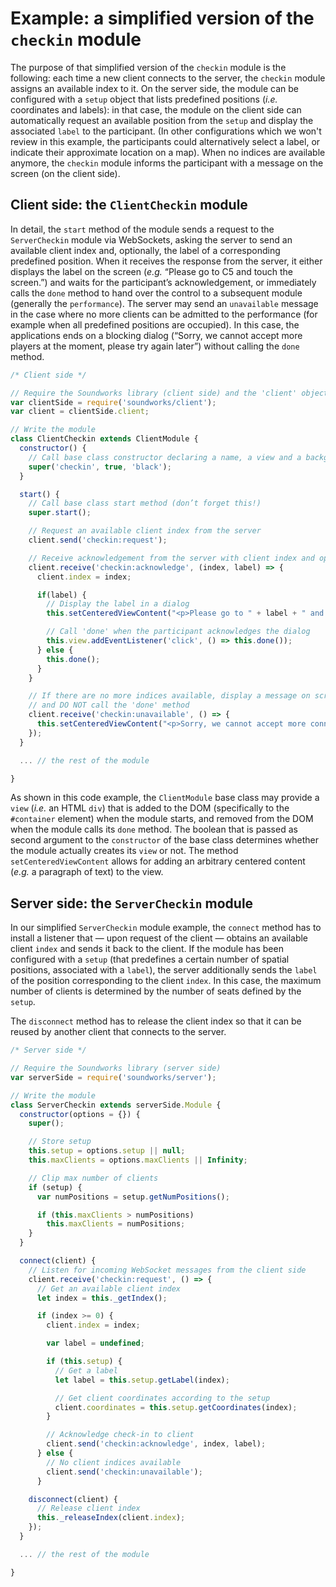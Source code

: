 # Example: a simplified version of the `checkin` module

The purpose of that simplified version of the `checkin` module is the following: each time a new client connects to the server, the `checkin` module assigns an available index to it. On the server side, the module can be configured with a `setup` object that lists predefined positions (*i.e.* coordinates and labels): in that case, the module on the client side can automatically request an available position from the `setup` and display the associated `label` to the participant. (In other configurations which we won't review in this example, the participants could alternatively select a label, or indicate their approximate location on a map). When no indices are available anymore, the `checkin` module informs the participant with a message on the screen (on the client side).

## Client side: the `ClientCheckin` module

In detail, the `start` method of the module sends a request to the `ServerCheckin` module via WebSockets, asking the server to send an available client index and, optionally, the label of a corresponding predefined position. When it receives the response from the server, it either displays the label on the screen (*e.g.* “Please go to C5 and touch the screen.”) and waits for the participant’s acknowledgement, or immediately calls the `done` method to hand over the control to a subsequent module (generally the `performance`). The server may send an `unavailable` message in the case where no more clients can be admitted to the performance (for example when all predefined positions are occupied). In this case, the applications ends on a blocking dialog (“Sorry, we cannot accept more players at the moment, please try again later”) without calling the `done` method.

```javascript
/* Client side */

// Require the Soundworks library (client side) and the 'client' object
var clientSide = require('soundworks/client');
var client = clientSide.client;

// Write the module
class ClientCheckin extends ClientModule {
  constructor() {
    // Call base class constructor declaring a name, a view and a background color
    super('checkin', true, 'black');
  }

  start() {
    // Call base class start method (don’t forget this!)
    super.start();

    // Request an available client index from the server
    client.send('checkin:request');

    // Receive acknowledgement from the server with client index and optional label
    client.receive('checkin:acknowledge', (index, label) => {
      client.index = index;

      if(label) {
        // Display the label in a dialog
        this.setCenteredViewContent("<p>Please go to " + label + " and touch the screen.<p>");

        // Call 'done' when the participant acknowledges the dialog
        this.view.addEventListener('click', () => this.done());
      } else {
        this.done();
      }
    }

    // If there are no more indices available, display a message on screen
    // and DO NOT call the 'done' method
    client.receive('checkin:unavailable', () => {
      this.setCenteredViewContent("<p>Sorry, we cannot accept more connections at the moment, please try again later.</p>");
    });
  }

  ... // the rest of the module

}
```

As shown in this code example, the `ClientModule` base class may provide a `view` (*i.e.* an HTML `div`) that is added to the DOM (specifically to the `#container` element) when the module starts, and removed from the DOM when the module calls its `done` method. The boolean that is passed as second argument to the `constructor` of the base class determines whether the module actually creates its `view` or not.
The method `setCenteredViewContent` allows for adding an arbitrary centered content (*e.g.* a paragraph of text) to the view.

## Server side: the `ServerCheckin` module

In our simplified `ServerCheckin` module example, the `connect` method has to install a listener that — upon request of the client — obtains an available client `index` and sends it back to the client. If the module has been configured with a `setup` (that predefines a certain number of spatial positions, associated with a `label`), the server additionally sends the `label` of the position corresponding to the client `index`. In this case, the maximum number of clients is determined by the number of seats defined by the `setup`.

The `disconnect` method has to release the client index so that it can be reused by another client that connects to the server.

```javascript
/* Server side */

// Require the Soundworks library (server side)
var serverSide = require('soundworks/server');

// Write the module
class ServerCheckin extends serverSide.Module {
  constructor(options = {}) {
    super();

    // Store setup
    this.setup = options.setup || null;
    this.maxClients = options.maxClients || Infinity;

    // Clip max number of clients
    if (setup) {
      var numPositions = setup.getNumPositions();

      if (this.maxClients > numPositions)
        this.maxClients = numPositions;
    }
  }

  connect(client) {
    // Listen for incoming WebSocket messages from the client side
    client.receive('checkin:request', () => {
      // Get an available client index
      let index = this._getIndex();

      if (index >= 0) {
        client.index = index;

        var label = undefined;

        if (this.setup) {
          // Get a label
          let label = this.setup.getLabel(index);

          // Get client coordinates according to the setup
          client.coordinates = this.setup.getCoordinates(index);
        }

        // Acknowledge check-in to client
        client.send('checkin:acknowledge', index, label);
      } else {
        // No client indices available
        client.send('checkin:unavailable');
      }

    disconnect(client) {
      // Release client index
      this._releaseIndex(client.index);
    });
  }

  ... // the rest of the module

}
```
